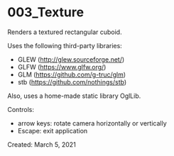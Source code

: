 # 003_Texture
Renders a textured rectangular cuboid.

Uses the following third-party libraries:
- GLEW (http://glew.sourceforge.net/)
- GLFW (https://www.glfw.org/)
- GLM (https://github.com/g-truc/glm)
- stb (https://github.com/nothings/stb)

Also, uses a home-made static library OglLib.

Controls:
- arrow keys: rotate camera horizontally or vertically
- Escape: exit application

Created: March 5, 2021